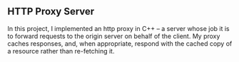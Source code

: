 ## HTTP Proxy Server
In this project, I implemented an http proxy in C++ – a server whose job it is to forward requests to the origin server on behalf of the client. My proxy caches responses, and, when appropriate, respond with the cached copy of a resource rather than re-fetching it.
